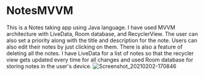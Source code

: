 # NotesMVVM
This is a Notes taking app using Java language. I have used MVVM architecture with LiveData, Room database, and RecyclerView.
The user can also set a priority along with the title and description for the note. Users can also edit their notes by just clicking on them. There is also a feature of deleting all the notes.
I have LiveData for a list of notes so that the recycler view gets updated every time for all changes and used Room database for storing notes in the user's device.
![Screenshot_20210202-170846](https://user-images.githubusercontent.com/71218027/106598325-96c8ee00-657d-11eb-8b70-c55b98453d56.jpg)
